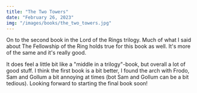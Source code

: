 ```yaml
---
title: "The Two Towers"
date: "February 26, 2023"
img: "/images/books/the_two_towers.jpg"
---
```


On to the second book in the Lord of the Rings trilogy. Much of what I said about The Fellowship of the Ring holds true for this book as well. It's more of the same and it's really good.

It does feel a little bit like a "middle in a trilogy"-book, but overall a lot of good stuff. I think the first book is a bit better, I found the arch with Frodo, Sam and Gollum a bit annoying at times (bot Sam and Gollum can be a bit tedious). Looking forward to starting the final book soon!